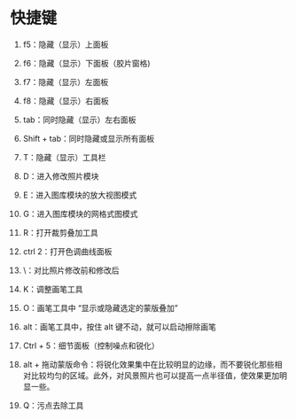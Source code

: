 # 快捷键

1. f5：隐藏（显示）上面板

2. f6：隐藏（显示）下面板（胶片窗格)

3. f7：隐藏（显示）左面板

4. f8：隐藏（显示）右面板

5. tab：同时隐藏（显示）左右面板

6. Shift + tab：同时隐藏或显示所有面板

7. T：隐藏（显示）工具栏

8. D：进入修改照片模块

9. E：进入图库模块的放大视图模式

10. G：进入图库模块的网格式图模式

11. R：打开裁剪叠加工具

12. ctrl 2：打开色调曲线面板

13. \：对比照片修改前和修改后

14. K：调整画笔工具

15. O：画笔工具中 “显示或隐藏选定的蒙版叠加”

16. alt：画笔工具中，按住 alt 键不动，就可以启动擦除画笔

17. Ctrl + 5：细节面板（控制噪点和锐化）

18. alt + 拖动蒙版命令：将锐化效果集中在比较明显的边缘，而不要锐化那些相对比较均匀的区域。此外，对风景照片也可以提高一点半径值，使效果更加明显一些。

19. Q：污点去除工具
